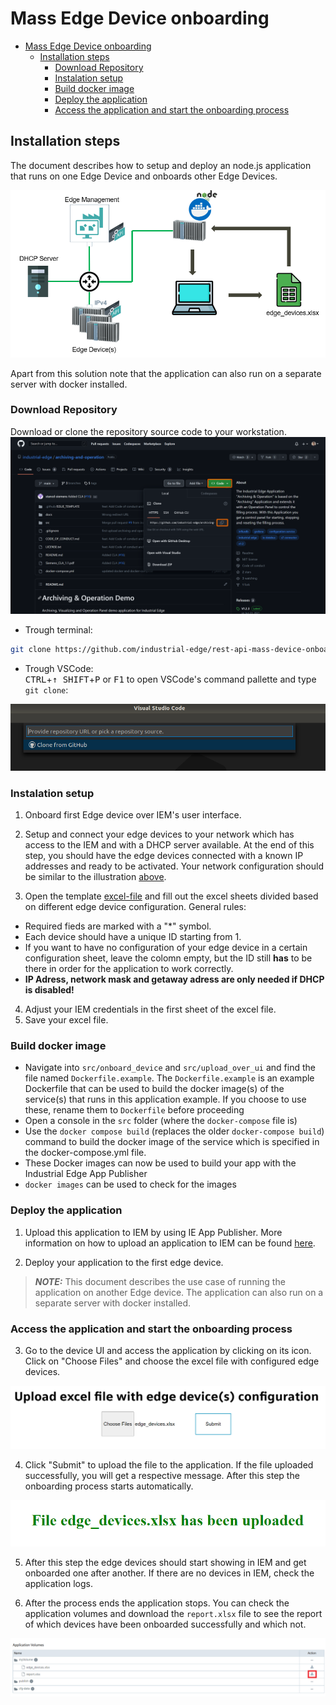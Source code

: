 # Mass Edge Device onboarding

- [Mass Edge Device onboarding](#mass-edge-device-onboarding)
  - [Installation steps](#installation-steps)
    - [Download Repository](#download-repository)
    - [Instalation setup](#instalation-setup)
    - [Build docker image](#build-docker-image)
    - [Deploy the application](#deploy-the-application)
    - [Access the application and start the onboarding process](#access-the-application-and-start-the-onboarding-process)

## Installation steps

The document describes how to setup and deploy an node.js application that runs on one Edge Device and onboards other Edge Devices.

![MassOnboard](../docs/graphics/mass_onboard_device.PNG)

Apart from this solution note that the application can also run on a separate server with docker installed.

### Download Repository

Download or clone the repository source code to your workstation.  
![Github Clone Section](graphics/clonerepo.png)


* Trough terminal:
```bash
git clone https://github.com/industrial-edge/rest-api-mass-device-onboarding.git
```

* Trough VSCode:  
<kbd>CTRL</kbd>+<kbd>&uarr; SHIFT</kbd>+<kbd>P</kbd> or <kbd>F1</kbd> to open VSCode's command pallette and type `git clone`:

![VS Code Git Clone command](graphics/git.png)

### Instalation setup

1. Onboard first Edge device over IEM's user interface.

2. Setup and connect your edge devices to your network which has access to the IEM and with a DHCP server available. At the end of this step, you should have the edge devices connected with a known IP addresses and ready to be activated. Your network configuration should be similar to the illustration [above](#installation-steps).

3. Open the template [excel-file](../src/excel-file/edge_devices.xlsx) and fill out the excel sheets divided based on different edge device configuration. General rules: 
  * Required fieds are marked with a "\*" symbol. 
  * Each device should have a unique ID starting from 1. 
  * If you want to have no configuration of your edge device in a certain configuration sheet, leave the colomn empty, but the ID still **has** to be there in order for the application to work correctly.
  * **IP Adress, network mask and getaway adress are only needed if DHCP is disabled!**

4. Adjust your IEM credentials in the first sheet of the excel file.
5. Save your excel file.

### Build docker image

- Navigate into `src/onboard_device` and `src/upload_over_ui` and find the file named `Dockerfile.example`. The `Dockerfile.example` is an example Dockerfile that can be used to build the docker image(s) of the service(s) that runs in this application example. If you choose to use these, rename them to `Dockerfile` before proceeding
- Open a console in the `src` folder (where the `docker-compose` file is)
- Use the `docker compose build` (replaces the older `docker-compose build`) command to build the docker image of the service which is specified in the docker-compose.yml file.
- These Docker images can now be used to build your app with the Industrial Edge App Publisher
- `docker images` can be used to check for the images

### Deploy the application

1. Upload this application to IEM by using IE App Publisher. More information on how to upload an application to IEM can be found [here](https://github.com/industrial-edge/upload-app-to-industrial-edge-management).

2.  Deploy your application to the first edge device.

> **_NOTE:_** This document describes the use case of running the application on another Edge device. The application can also run on a separate server with docker installed.

### Access the application and start the onboarding process

3. Go to the device UI and access the application by clicking on its icon. Click on "Choose Files" and choose the excel file with configured edge devices.

![MassOnboard](../docs/graphics/upload-file.PNG)

4. Click "Submit" to upload the file to the application. If the file uploaded successfully, you will get a respective message. After this step the onboarding process starts automatically.

![MassOnboard](../docs/graphics/upload-file-success.PNG)

5. After this step the edge devices should start showing in IEM and get onboarded one after another. If there are no devices in IEM, check the application logs.

6. After the process ends the application stops. You can check the application volumes and download the `report.xlsx` file to see the report of which devices have been onboarded successfully and which not.

![MassOnboard](../docs/graphics/report.PNG)
